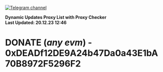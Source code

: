 [![Telegram channel](https://img.shields.io/endpoint?url=https://runkit.io/damiankrawczyk/telegram-badge/branches/master?url=https://t.me/n4z4v0d)](https://t.me/n4z4v0d) 

**Dynamic Updates Proxy List with Proxy Checker**  
**Last Updated: 20.12.23 12:46**

# DONATE (_any evm_) - 0xDEADf12DE9A24b47Da0a43E1bA70B8972F5296F2
